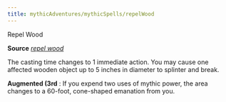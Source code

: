 ```yaml
---
title: mythicAdventures/mythicSpells/repelWood
---
```

Repel Wood

**Source** [_repel wood_](spell_dir/repelWood#_repel-wood)

The casting time changes to 1 immediate action. You may cause one affected wooden object up to 5 inches in diameter to splinter and break.

**Augmented (3rd** : If you expend two uses of mythic power, the area changes to a 60-foot, cone-shaped emanation from you.

